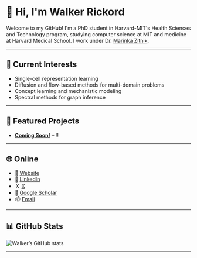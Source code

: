 # 👋 Hi, I'm Walker Rickord

Welcome to my GitHub! I'm a PhD student in Harvard-MIT's Health Sciences and Technology program, studying computer science at MIT and medicine at Harvard Medical School. I work under Dr. [Marinka Zitnik](https://zitniklab.hms.harvard.edu).

---

## 🔬 Current Interests
- Single-cell representation learning
- Diffusion and flow-based methods for multi-domain problems
- Concept learning and mechanistic modeling
- Spectral methods for graph inference

---

## 📂 Featured Projects

- **[Coming Soon!]()** – !!

---

## 🌐 Online
- 🔗 [Website](https://wrickord.github.io)
- 👥 [LinkedIn](https://www.linkedin.com/in/wrickord/)
- Ｘ [X](https://x.com/wrickord)
- 🧠 [Google Scholar](https://scholar.google.com)
- 📫 [Email](wrickord@mit.edu)

---

## 📊 GitHub Stats

![Walker’s GitHub stats](https://github-readme-stats.vercel.app/api?username=wrickord&show_icons=true&theme=default)

---
